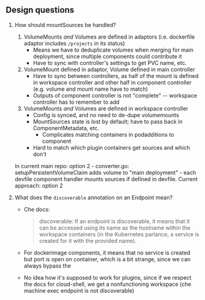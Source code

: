 ## Design questions
1. How should mountSources be handled? 
    1. VolumeMounts *and* Volumes are defined in adaptors (i.e. dockerfile adaptor includes `/projects` in its status)
        - Means we have to deduplicate volumes when merging for main deployment, since multiple components could contribute it
        - Have to sync with controller's settings to get PVC name, etc.
    1. VolumeMount defined in adaptor, Volume defined in main controller
        - Have to sync between controllers, as half of the mount is defined in workspace controller and other half in component controller (e.g. volume and mount name have to match)
        - Outputs of component controller is not "complete" -- workspace controller has to remember to add
    1. VolumeMounts *and* Volumes are defined in workspace controller
        - Config is synced, and no need to de-dupe volumemounts
        - MountSources state is lost by default; have to pass back in ComponentMetadata, etc.
            - Complicates matching containers in podadditions to component
        - Hard to match which plugin containers get sources and which don't
            
    In current main repo: option 2 
        - converter.go: setupPersistentVolumeClaim adds volume to "main deployment"
        - each devfile component handler mounts sources if defined in devfile.
    Current approach: option 2

1. What does the `discoverable` annotation on an Endpoint mean? 
    - Che docs:
        > discoverable: If an endpoint is discoverable, it means that it can be accessed using its name as the hostname within the workspace containers (in the Kubernetes parlance, a service is created for it with the provided name).
     
    - For dockerimage components, it means that no service is created but port is open on container, which is a bit strange, since we can always bypass the 
    - No idea how it's supposed to work for plugins, since if we respect the docs for cloud-shell, we get a nonfunctioning workspace (che machine exec endpoint is not discoverable)    